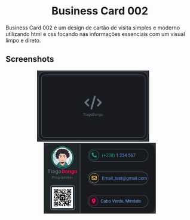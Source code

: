 <h1 align=center>Business Card 002</h1>

Business Card 002 é um design de cartão de visita simples e moderno utilizando html e css focando nas informações essenciais com um visual limpo e direto.


## Screenshots
<div  align=center>
    <img src="https://github.com/TiagoDongo/Business-Cards/blob/main/Business%20card%20002/img/Capa.png" width="300">
    &nbsp;&nbsp;&nbsp;&nbsp;&nbsp;&nbsp;&nbsp;&nbsp; <!-- Espaçamento entre as imagens -->
    <img src="https://github.com/TiagoDongo/Business-Cards/blob/main/Business%20card%20002/img/main.png" width="300">
</div>
